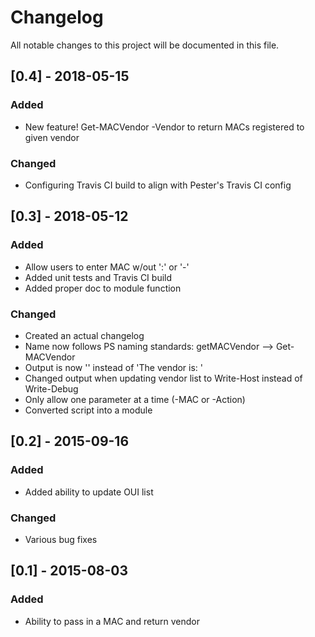 # Changelog
All notable changes to this project will be documented in this file.

## [0.4] - 2018-05-15
### Added
- New feature!  Get-MACVendor -Vendor <vendor name> to return MACs registered to given vendor

### Changed
- Configuring Travis CI build to align with Pester's Travis CI config

## [0.3] - 2018-05-12
### Added
- Allow users to enter MAC w/out ':' or '-'
- Added unit tests and Travis CI build
- Added proper doc to module function

### Changed
- Created an actual changelog
- Name now follows PS naming standards: getMACVendor --> Get-MACVendor
- Output is now '<name of vendor>' instead of 'The vendor is: <name of vendor>'
- Changed output when updating vendor list to Write-Host instead of Write-Debug
- Only allow one parameter at a time (-MAC or -Action)
- Converted script into a module

## [0.2] - 2015-09-16
### Added
- Added ability to update OUI list

### Changed
- Various bug fixes

## [0.1] - 2015-08-03
### Added
- Ability to pass in a MAC and return vendor

